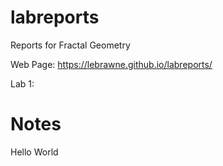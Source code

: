 # labreports
Reports for Fractal Geometry

Web Page:  https://lebrawne.github.io/labreports/

Lab 1: [
](https://lebrawne.github.io/labreports/Lab1.html)
# Notes

Hello World

